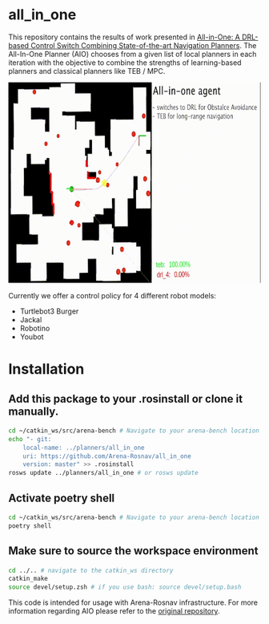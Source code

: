 # all_in_one
This repository contains the results of work presented in [All-in-One: A DRL-based Control Switch Combining State-of-the-art Navigation Planners](https://arxiv.org/pdf/2109.11636.pdf). The All-In-One Planner (AIO) chooses from a given list of local planners in each iteration with the objective to combine the strengths of learning-based planners and classical planners like TEB / MPC.   

<p align="center">
 <img width="800" height="400" src="https://github.com/ignc-research/all-in-one-DRL-planner/blob/main/videos/git/9b1a44e50f1d82027578431aaa09df6425371531.gif"> 
<p>

Currently we offer a control policy for 4 different robot models:
- Turtlebot3 Burger
- Jackal
- Robotino
- Youbot  

# Installation
## Add this package to your .rosinstall or clone it manually.
```bash
cd ~/catkin_ws/src/arena-bench # Navigate to your arena-bench location
echo "- git:
    local-name: ../planners/all_in_one
    uri: https://github.com/Arena-Rosnav/all_in_one
    version: master" >> .rosinstall
rosws update ../planners/all_in_one # or rosws update
```
## Activate poetry shell
```bash
cd ~/catkin_ws/src/arena-bench # Navigate to your arena-bench location
poetry shell
```
## Make sure to source the workspace environment
```bash
cd ../.. # navigate to the catkin_ws directory
catkin_make
source devel/setup.zsh # if you use bash: source devel/setup.bash 
```
This code is intended for usage with Arena-Rosnav infrastructure.
For more information regarding AIO please refer to the [original repository](https://github.com/ignc-research/all-in-one-DRL-planner).


